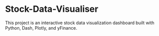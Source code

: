 # Stock-Data-Visualiser
This project is an interactive stock data visualization dashboard built with Python, Dash, Plotly, and yFinance.
